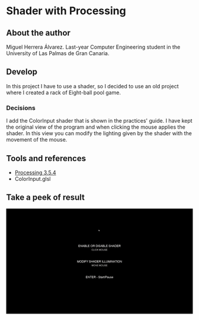 # Shader with Processing
## About the author
Miguel Herrera Álvarez. Last-year Computer Engineering student in the University of Las Palmas de Gran Canaria.

## Develop
In this project I have to use a shader, so I decided to use an old project where I created a rack of Eight-ball pool game.

### Decisions
I add the ColorInput shader that is shown in the practices' guide. I have kept the original view of the program and when clicking the mouse applies the shader. In this view you can modify the lighting given by the shader with the movement of the mouse.

## Tools and references
- [Processing 3.5.4](http://processing.org/)
- ColorInput.glsl

## Take a peek of result
![](./ShaderPool/images/shader.gif)
